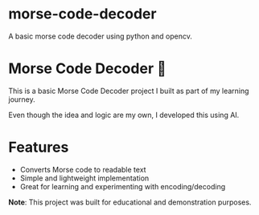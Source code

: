 # morse-code-decoder
A basic morse code decoder using python and opencv.
# Morse Code Decoder 🔦

This is a basic Morse Code Decoder project I built as part of my learning journey.

Even though the idea and logic are my own, I developed this using AI.

# Features
- Converts Morse code to readable text
- Simple and lightweight implementation
- Great for learning and experimenting with encoding/decoding

**Note**: This project was built for educational and demonstration purposes.

